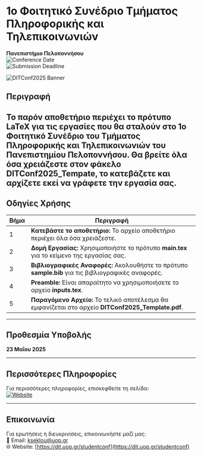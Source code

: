 # 1ο Φοιτητικό Συνέδριο Τμήματος Πληροφορικής και Τηλεπικοινωνιών  
**Πανεπιστήμιο Πελοποννήσου**  
![Conference Date](https://img.shields.io/badge/Ημερομηνία-11%20Ιουνίου%202025-blue)  
![Submission Deadline](https://img.shields.io/badge/Προθεσμία%20Υποβολής-23%20Μαΐου%202025-red)  

![DITConf2025 Banner](assets/studentconfhigh.png)

## Περιγραφή  
Το παρόν αποθετήριο περιέχει το πρότυπο **LaTeX** για τις εργασίες που θα σταλούν στο 1ο Φοιτητικό Συνέδριο του Τμήματος Πληροφορικής και Τηλεπικοινωνιών του Πανεπιστημίου Πελοποννήσου.
Θα βρείτε **όλα όσα χρειάζεστε** στον φάκελο  **DITConf2025_Tempate**, το κατεβάζετε και αρχίζετε εκεί να γράφετε την εργασία σας. 
---

## Οδηγίες Χρήσης  

| Βήμα | Περιγραφή                                                                 |
|------|---------------------------------------------------------------------------|
| 1    | **Κατεβάστε το αποθετήριο:** Το αρχείο αποθετήριο περιέχει όλα όσα χρειάζεστε. |
| 2    | **Δομή Εργασίας:** Χρησιμοποιήστε το πρότυπο **main.tex** για το κείμενο της εργασίας σας. |
| 3    | **Βιβλιογραφικές Αναφορές:** Ακολουθήστε το πρότυπο **sample.bib** για τις βιβλιογραφικές αναφορές. |
| 4    | **Preamble:** Είναι απαραίτητο να χρησιμοποιήσετε το αρχείο **inputs.tex**. |
| 5    | **Παραγόμενο Αρχείο:** Το τελικό αποτέλεσμα θα εμφανίζεται στο αρχείο **DITConf2025_Template.pdf**. |

---

## Προθεσμία Υποβολής  
**23 Μαΐου 2025**

---

## Περισσότερες Πληροφορίες  
Για περισσότερες πληροφορίες, επισκεφθείτε τη σελίδα:  
[![Website](https://img.shields.io/badge/Website-dit.uop.gr-blue)](https://dit.uop.gr/studentconf)

---

## Επικοινωνία  
Για ερωτήσεις ή διευκρινίσεις, επικοινωνήστε μαζί μας:  
📧 Email: [kseklou@uop.gr](mailto:kseklou@uop.gr)  
🌐 Website: [https://dit.uop.gr/studentconf](https://dit.uop.gr/studentconf)
